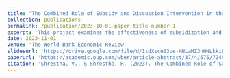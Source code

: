 ```yaml
---
title: "The Combined Role of Subsidy and Discussion Intervention in the Demand for a Stigmatized Product (with Rashesh Shrestha)"
collection: publications
permalink: /publication/2023-10-01-paper-title-number-1
excerpt: 'This project examines the effectiveness of subsidization and group discussion interventions in increasing the demand for sanitary pads in Nepal. The study uses a field experiment where discount coupons of varying values were randomly assigned to participants, creating exogenous price variations. Additionally, some women participated in group discussions on menstrual health. The results showed that higher subsidies increased adoption rates, especially among women involved in the discussions, highlighting that combining financial incentives with social interventions can effectively mitigate the impact of societal stigma on health-related product adoption'
date: 2023-11-01
venue: 'The World Bank Economic Review'
slidesurl: 'https://drive.google.com/file/d/1tdXsce03ue-HNLaMZ3nHNLkkiFuj95r5/view'
paperurl: 'https://academic.oup.com/wber/article-abstract/37/4/675/7248749?redirectedFrom=fulltext'
citation: 'Shrestha, V., & Shrestha, R. (2023). The Combined Role of Subsidy and Discussion Intervention in the Demand for a Stigmatized Product. The World Bank Economic Review, 37(4), 675-705.'
---
```

